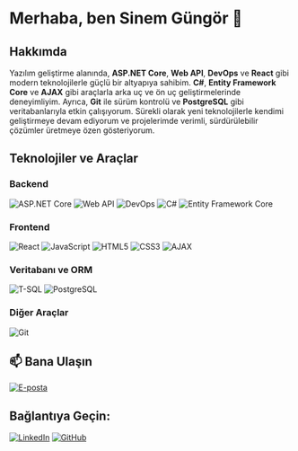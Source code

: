 # Merhaba, ben Sinem Güngör 👋

## Hakkımda
Yazılım geliştirme alanında, **ASP.NET Core**, **Web API**, **DevOps** ve **React** gibi modern teknolojilerle güçlü bir altyapıya sahibim. **C#**, **Entity Framework Core** ve **AJAX** gibi araçlarla arka uç ve ön uç geliştirmelerinde deneyimliyim. Ayrıca, **Git** ile sürüm kontrolü ve **PostgreSQL** gibi veritabanlarıyla etkin çalışıyorum. Sürekli olarak yeni teknolojilerle kendimi geliştirmeye devam ediyorum ve projelerimde verimli, sürdürülebilir çözümler üretmeye özen gösteriyorum.
## Teknolojiler ve Araçlar

### Backend
![ASP.NET Core](https://img.shields.io/badge/ASP.NET%20Core-%23239120.svg?style=for-the-badge&logo=dotnet&logoColor=white)
![Web API](https://img.shields.io/badge/Web%20API-%2361DAFB.svg?style=for-the-badge&logo=swagger&logoColor=white)
![DevOps](https://img.shields.io/badge/DevOps-%23F7DF1E.svg?style=for-the-badge&logo=docker&logoColor=white)
![C#](https://img.shields.io/badge/C%23-%23239120.svg?style=for-the-badge&logo=c-sharp&logoColor=white)
![Entity Framework Core](https://img.shields.io/badge/Entity%20Framework%20Core-%23239120.svg?style=for-the-badge&logo=dotnet&logoColor=white)

### Frontend
![React](https://img.shields.io/badge/React-%2320232A.svg?style=for-the-badge&logo=react&logoColor=%2361DAFB)
![JavaScript](https://img.shields.io/badge/JavaScript-%23F7DF1E.svg?style=for-the-badge&logo=javascript&logoColor=black)
![HTML5](https://img.shields.io/badge/HTML5-%23E34F26.svg?style=for-the-badge&logo=html5&logoColor=white)
![CSS3](https://img.shields.io/badge/CSS3-%231572B6.svg?style=for-the-badge&logo=css3&logoColor=white)
![AJAX](https://img.shields.io/badge/AJAX-%23007396.svg?style=for-the-badge&logoColor=white)

### Veritabanı ve ORM
![T-SQL](https://img.shields.io/badge/TSQL-%23CC2927.svg?style=for-the-badge&logo=MicrosoftSQLServer&logoColor=white)
![PostgreSQL](https://img.shields.io/badge/PostgreSQL-%23314792.svg?style=for-the-badge&logo=postgresql&logoColor=white)

### Diğer Araçlar
![Git](https://img.shields.io/badge/Git-%23F05032.svg?style=for-the-badge&logo=git&logoColor=white)



## 📫 Bana Ulaşın
[![E-posta](https://img.shields.io/badge/Email-%23EA4335.svg?style=for-the-badge&logo=gmail&logoColor=white)](mailto:sinemgungor@outlook.com)

## Bağlantıya Geçin:
[![LinkedIn](https://img.shields.io/badge/LinkedIn-%230077B5.svg?style=for-the-badge&logo=linkedin&logoColor=white)](https://www.linkedin.com/in/sinemgungor)
[![GitHub](https://img.shields.io/badge/GitHub-%23121011.svg?style=for-the-badge&logo=github&logoColor=white)](https://github.com/sinemgungor)
